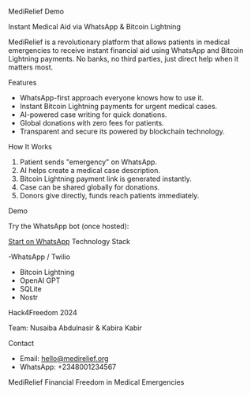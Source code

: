  MediRelief Demo

Instant Medical Aid via WhatsApp & Bitcoin Lightning

MediRelief is a revolutionary platform that allows patients in medical emergencies to receive instant financial aid using WhatsApp and Bitcoin Lightning payments. No banks, no third parties, just direct help when it matters most.

 Features

- WhatsApp-first approach everyone knows how to use it.
- Instant Bitcoin Lightning payments for urgent medical cases.
- AI-powered case writing for quick donations.
- Global donations with zero fees for patients.
- Transparent and secure its powered by blockchain technology.



 How It Works

1. Patient sends "emergency" on WhatsApp.  
2. AI helps create a medical case description.  
3. Bitcoin Lightning payment link is generated instantly.  
4. Case can be shared globally for donations.  
5. Donors give directly, funds reach patients immediately.



Demo

Try the WhatsApp bot (once hosted):  

[Start on WhatsApp](https://wa.me/14155238886?text=help)
Technology Stack

-WhatsApp / Twilio  
- Bitcoin Lightning
- OpenAI GPT
- SQLite  
- Nostr 

 Hack4Freedom 2024

Team: Nusaiba Abdulnasir & Kabira Kabir 

 Contact

- Email: hello@medirelief.org  
- WhatsApp: +2348001234567  



MediRelief Financial Freedom in Medical Emergencies
